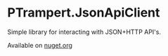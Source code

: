# PTrampert.JsonApiClient
Simple library for interacting with JSON+HTTP API's.

Available on [nuget.org](https://www.nuget.org/packages/PTrampert.JsonApiClient/)
